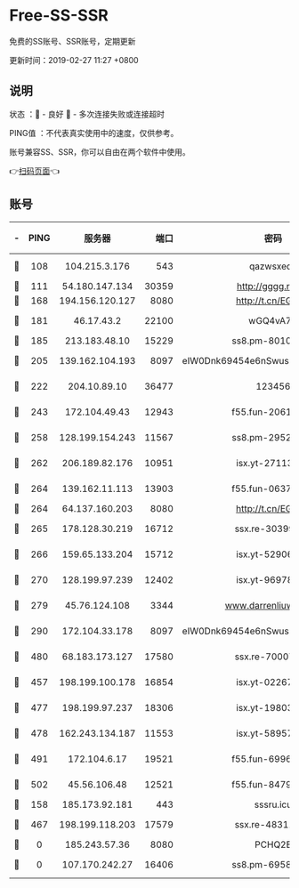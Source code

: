 # Free-SS-SSR

免费的SS账号、SSR账号，定期更新

更新时间：2019-02-27 11:27 +0800

## 说明

状态     ：🙂 - 良好 🙁 - 多次连接失败或连接超时

PING值   ：不代表真实使用中的速度，仅供参考。

账号兼容SS、SSR，你可以自由在两个软件中使用。

👉[扫码页面](https://liesauer.github.io/free-ss-ssr.github.io/)👈

## 账号

|-|PING|服务器|端口|密码|加密方式|区域|
|:----:|:----:|:-----:|-----:|:----:|:----:|:----:|
|🙂|108|104.215.3.176|543|qazwsxedc|aes-256-gcm|JP|
|🙂|111|54.180.147.134|30359|http://gggg.rocks|chacha20|KR|
|🙂|168|194.156.120.127|8080|http://t.cn/EGJIyrl|rc4-md5|RU|
|🙂|181|46.17.43.2|22100|wGQ4vA7D|aes-256-gcm|RU|
|🙂|185|213.183.48.10|15229|ss8.pm-80109234|rc4-md5|RU|
|🙂|205|139.162.104.193|8097|eIW0Dnk69454e6nSwuspv9DmS201tQ0D|aes-256-cfb|JP|
|🙂|222|204.10.89.10|36477|123456|aes-256-cfb|US|
|🙂|243|172.104.49.43|12943|f55.fun-20618102|aes-256-cfb|SG|
|🙂|258|128.199.154.243|11567|ss8.pm-29529398|aes-256-cfb|SG|
|🙂|262|206.189.82.176|10951|isx.yt-27113365|aes-256-cfb|SG|
|🙂|264|139.162.11.113|13903|f55.fun-06375860|aes-256-cfb|SG|
|🙂|264|64.137.160.203|8080|http://t.cn/EGJIyrl|rc4-md5|CA|
|🙂|265|178.128.30.219|16712|ssx.re-30399462|aes-256-cfb|SG|
|🙂|266|159.65.133.204|15712|isx.yt-52906154|aes-256-cfb|SG|
|🙂|270|128.199.97.239|12402|isx.yt-96978808|aes-256-cfb|SG|
|🙂|279|45.76.124.108|3344|www.darrenliuwei.com|aes-256-cfb|AU|
|🙂|290|172.104.33.178|8097|eIW0Dnk69454e6nSwuspv9DmS201tQ0D|aes-256-cfb|SG|
|🙂|480|68.183.173.127|17580|ssx.re-70007414|aes-256-cfb|US|
|🙂|457|198.199.100.178|16854|isx.yt-02267760|aes-256-cfb|US|
|🙂|477|198.199.97.237|18306|isx.yt-19803793|aes-256-cfb|US|
|🙂|478|162.243.134.187|11553|isx.yt-58957089|aes-256-cfb|US|
|🙂|491|172.104.6.17|19521|f55.fun-69966470|aes-256-cfb|US|
|🙂|502|45.56.106.48|12521|f55.fun-84790716|aes-256-cfb|US|
|🙁|158|185.173.92.181|443|sssru.icu|rc4-md5|RU|
|🙁|467|198.199.118.203|17579|ssx.re-48311289|aes-256-cfb|US|
|🙁|0|185.243.57.36|8080|PCHQ2E|rc4-md5|US|
|🙁|0|107.170.242.27|16406|ss8.pm-69587797|aes-256-cfb|US|
